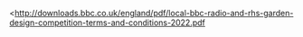 <http://downloads.bbc.co.uk/england/pdf/local-bbc-radio-and-rhs-garden-design-competition-terms-and-conditions-2022.pdf